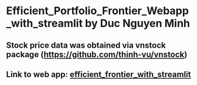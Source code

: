 # Efficient_Portfolio_Frontier_Webapp_with_streamlit by Duc Nguyen Minh

## Stock price data was obtained via vnstock package (https://github.com/thinh-vu/vnstock)

## Link to web app: [efficient_frontier_with_streamlit](https://efficientfrontierwithapp-enyvqqrwj7awxqbpbrn599.streamlit.app/)
